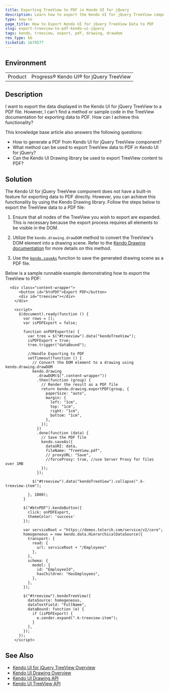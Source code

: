 ```yaml
---
title: Exporting TreeView to PDF in Kendo UI for jQuery
description: Learn how to export the Kendo UI for jQuery TreeView component data to a PDF file.
type: how-to
page_title: How to Export Kendo UI for jQuery TreeView Data to PDF
slug: export-treeview-to-pdf-kendo-ui-jquery
tags: kendo, treeview, export, pdf, drawing, drawdom
res_type: kb
ticketid: 1679577
---
```


## Environment

<table>
<tbody>
<tr>
<td>Product</td>
<td>Progress® Kendo UI® for jQuery TreeView</td>
</tr>
</tbody>
</table>

## Description
I want to export the data displayed in the Kendo UI for jQuery TreeView to a PDF file. However, I can't find a method or sample code in the TreeView documentation for exporting data to PDF. How can I achieve this functionality?

This knowledge base article also answers the following questions:
- How to generate a PDF from Kendo UI for jQuery TreeView component?
- What method can be used to export TreeView data to PDF in Kendo UI for jQuery?
- Can the Kendo UI Drawing library be used to export TreeView content to PDF?

## Solution
The Kendo UI for jQuery TreeView component does not have a built-in feature for exporting data to PDF directly. However, you can achieve this functionality by using the Kendo Drawing library. Follow the steps below to export the TreeView data to a PDF file:

1. Ensure that all nodes of the TreeView you wish to export are expanded. This is necessary because the export process requires all elements to be visible in the DOM.

2. Utilize the `kendo.drawing.drawDOM` method to convert the TreeView's DOM element into a drawing scene. Refer to the [Kendo Drawing documentation](https://docs.telerik.com/kendo-ui/api/javascript/drawing/methods/drawdom) for more details on this method.

3. Use the [`kendo.saveAs`](/api/javascript/kendo/methods/saveas) function to save the generated drawing scene as a PDF file.

Below is a sample runnable example demonstrating how to export the TreeView to PDF:

```dojo
  <div class="content-wrapper">
      <button id="btnPDF">Export PDF</button>     
      <div id="treeview"></div>
    </div>

    <script>
      $(document).ready(function () {
        var rows = [];
        var isPDFExport = false;

        function onPDFExport(e) {         
          var tree = $("#treeview").data("kendoTreeView");
          isPDFExport = true;
          tree.trigger("dataBound");

          //Handle Exporting to PDF
          setTimeout(function () {
            // Convert the DOM element to a drawing using kendo.drawing.drawDOM
            kendo.drawing
              .drawDOM($(".content-wrapper"))
              .then(function (group) {
                // Render the result as a PDF file
                return kendo.drawing.exportPDF(group, {
                  paperSize: "auto",
                  margin: {
                    left: "1cm",
                    top: "1cm",
                    right: "1cm",
                    bottom: "1cm",
                  },
                });
              })
              .done(function (data) {
                // Save the PDF file
                kendo.saveAs({
                  dataURI: data,
                  fileName: "TreeView.pdf",
                  // proxyURL: "Save",
                  //forceProxy: true, //use Server Proxy for files over 1MB
                });
              });

            $("#treeview").data("kendoTreeView").collapse(".k-treeview-item");

          }, 1000);
        }

        $("#btnPDF").kendoButton({
          click: onPDFExport,
          themeColor: 'success'
        });

        var serviceRoot = "https://demos.telerik.com/service/v2/core";
        homogeneous = new kendo.data.HierarchicalDataSource({
          transport: {
            read: {
              url: serviceRoot + "/Employees"
            },
          },
          schema: {
            model: {
              id: "EmployeeId",
              hasChildren: "HasEmployees",
            },
          },
        });

        $("#treeview").kendoTreeView({
          dataSource: homogeneous,
          dataTextField: "FullName",
          dataBound: function (e) {
            if (isPDFExport) {
              e.sender.expand(".k-treeview-item");
            }
          },
        });
      });
    </script>
```


## See Also

- [Kendo UI for jQuery TreeView Overview](https://docs.telerik.com/kendo-ui/controls/treeview/overview)
- [Kendo UI Drawing Overview](https://docs.telerik.com/kendo-ui/framework/drawing/overview)
- [Kendo UI Drawing API](https://docs.telerik.com/kendo-ui/api/javascript/drawing)
- [Kendo UI TreeView API](https://docs.telerik.com/kendo-ui/api/javascript/ui/treeview)
